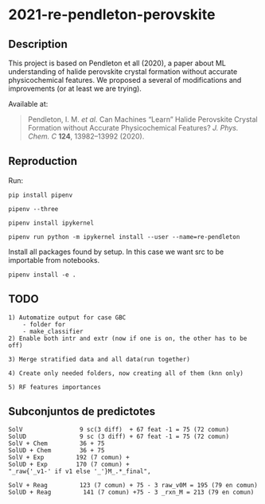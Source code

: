 # 2021-re-pendleton-perovskite

## Description

This project is based on Pendleton et all (2020), a paper about ML understanding of halide perovskite crystal formation without accurate physicochemical features. We proposed a several of modifications and improvements (or at least we are trying).

Available at:

> Pendleton, I. M. *et al.* Can Machines “Learn” Halide Perovskite Crystal Formation without Accurate Physicochemical Features? *J. Phys. Chem. C* **124**, 13982–13992 (2020).


## Reproduction

Run:

`pip install pipenv`

`pipenv --three`

`pipenv install ipykernel`

`pipenv run python -m ipykernel install --user --name=re-pendleton`

Install all packages found by setup. In this case we want src to be importable from notebooks.

`pipenv install -e .`

## TODO

    1) Automatize output for case GBC
        - folder for
        - make_classifier
    2) Enable both intr and extr (now if one is on, the other has to be off)

    3) Merge stratified data and all data(run together)

    4) Create only needed folders, now creating all of them (knn only)

    5) RF features importances

## Subconjuntos de predictotes

    SolV                9 sc(3 diff)  + 67 feat -1 = 75 (72 comun)
    SolUD               9 sc (3 diff) + 67 feat -1 = 75 (72 comun)
    SolV + Chem         36 + 75
    SolUD + Chem        36 + 75
    SolV + Exp         192 (7 comun) + 
    SolUD + Exp        170 (7 comun) + 
    "_raw{'_v1-' if v1 else '_'}M_.*_final",

    SolV + Reag         123 (7 comun) + 75 - 3 raw_v0M = 195 (79 en comun)
    SolUD + Reag         141 (7 comun) +75 - 3 _rxn_M = 213 (79 en comun)


